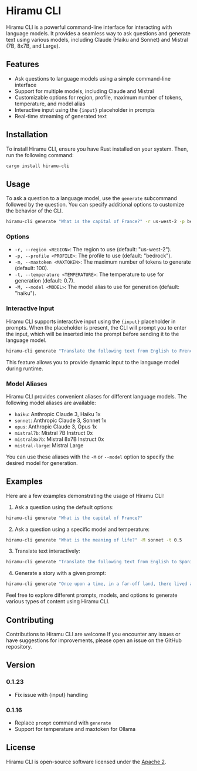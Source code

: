 **Hiramu CLI**
================

Hiramu CLI is a powerful command-line interface for interacting with language models. It provides a seamless way to ask questions and generate text using various models, including Claude (Haiku and Sonnet) and Mistral (7B, 8x7B, and Large).

**Features**
------------

* Ask questions to language models using a simple command-line interface
* Support for multiple models, including Claude and Mistral
* Customizable options for region, profile, maximum number of tokens, temperature, and model alias
* Interactive input using the `{input}` placeholder in prompts
* Real-time streaming of generated text

**Installation**
---------------

To install Hiramu CLI, ensure you have Rust installed on your system. Then, run the following command:
```bash
cargo install hiramu-cli
```
**Usage**
-----

To ask a question to a language model, use the `generate` subcommand followed by the question. You can specify additional options to customize the behavior of the CLI.
```bash
hiramu-cli generate "What is the capital of France?" -r us-west-2 -p bedrock -m 100 -t 0.7 -M haiku
```
### Options

* `-r, --region <REGION>`: The region to use (default: "us-west-2").
* `-p, --profile <PROFILE>`: The profile to use (default: "bedrock").
* `-m, --maxtoken <MAXTOKEN>`: The maximum number of tokens to generate (default: 100).
* `-t, --temperature <TEMPERATURE>`: The temperature to use for generation (default: 0.7).
* `-M, --model <MODEL>`: The model alias to use for generation (default: "haiku").

### Interactive Input

Hiramu CLI supports interactive input using the `{input}` placeholder in prompts. When the placeholder is present, the CLI will prompt you to enter the input, which will be inserted into the prompt before sending it to the language model.
```bash
hiramu-cli generate "Translate the following text from English to French: {input}" -M sonnet
```
This feature allows you to provide dynamic input to the language model during runtime.

### Model Aliases

Hiramu CLI provides convenient aliases for different language models. The following model aliases are available:

* `haiku`: Anthropic Claude 3, Haiku 1x
* `sonnet`: Anthropic Claude 3, Sonnet 1x
* `opus`: Anthropic Claude 3, Opus 1x
* `mistral7b`: Mistral 7B Instruct 0x
* `mistral8x7b`: Mistral 8x7B Instruct 0x
* `mistral-large`: Mistral Large

You can use these aliases with the `-M` or `--model` option to specify the desired model for generation.

**Examples**
------------

Here are a few examples demonstrating the usage of Hiramu CLI:

1. Ask a question using the default options:
```bash
hiramu-cli generate "What is the capital of France?"
```
2. Ask a question using a specific model and temperature:
```bash
hiramu-cli generate "What is the meaning of life?" -M sonnet -t 0.5
```
3. Translate text interactively:
```bash
hiramu-cli generate "Translate the following text from English to Spanish: {input}" -M mistral8x7b
```
4. Generate a story with a given prompt:
```bash
hiramu-cli generate "Once upon a time, in a far-off land, there lived a brave knight named {input}. The knight embarked on a quest to..." -m 200 -M mistral-large
```
Feel free to explore different prompts, models, and options to generate various types of content using Hiramu CLI.

**Contributing**
--------------

Contributions to Hiramu CLI are welcome If you encounter any issues or have suggestions for improvements, please open an issue on the GitHub repository.

**Version**
----------

### 0.1.23

* Fix issue with {input} handling

### 0.1.16

* Replace `prompt` command with `generate`
* Support for temperature and maxtoken for Ollama

**License**
---------

Hiramu CLI is open-source software licensed under the [Apache 2](LICENSE).

